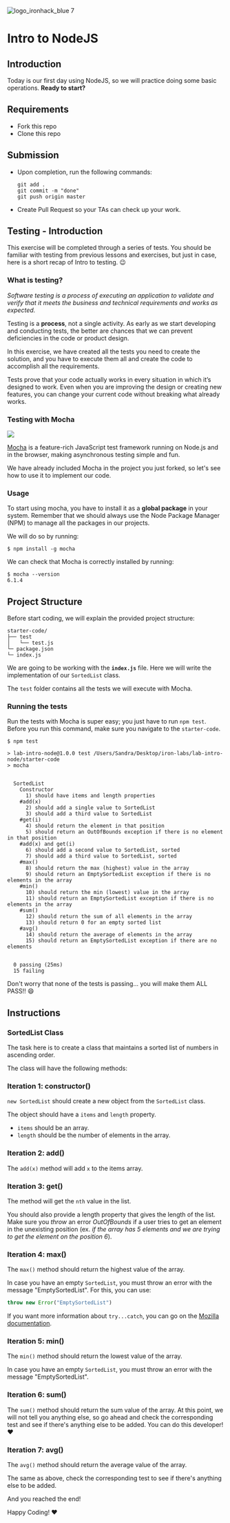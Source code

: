![logo_ironhack_blue 7](https://user-images.githubusercontent.com/23629340/40541063-a07a0a8a-601a-11e8-91b5-2f13e4e6b441.png)

# Intro to NodeJS

## Introduction

Today is our first day using NodeJS, so we will practice doing some basic operations. **Ready to start?**

## Requirements

- Fork this repo
- Clone this repo

## Submission

- Upon completion, run the following commands:

  ```
  git add .
  git commit -m "done"
  git push origin master
  ```

- Create Pull Request so your TAs can check up your work.


## Testing - Introduction

This exercise will be completed through a series of tests. You should be familiar with testing from previous lessons and exercises, but just in case, here is a short recap of Intro to testing. :wink:

### What is testing?

*Software testing is a process of executing an application to validate and verify that it meets the business and technical requirements and works as expected.*

Testing is a **process**, not a single activity. As early as we start developing and conducting tests, the better are chances that we can prevent deficiencies in the code or product design.

In this exercise, we have created all the tests you need to create the solution, and you have to execute them all and create the code to accomplish all the requirements.

Tests prove that your code actually works in every situation in which it’s designed to work. Even when you are improving the design or creating new features, you can change your current code without breaking what already works.

### Testing with Mocha

![](https://s3-eu-west-1.amazonaws.com/ih-materials/uploads/upload_99e6ffece1023c0fe141512493fc6ad2.png)

[Mocha](https://mochajs.org/) is a feature-rich JavaScript test framework running on Node.js and in the browser, making asynchronous testing simple and fun.

<!-- Mocha tests run serially, allowing for flexible and accurate reporting, while mapping uncaught exceptions to the correct test cases. -->

We have already included Mocha in the project you just forked, so let's see how to use it to implement our code.

### Usage

To start using mocha, you have to install it as a **global package** in your system. Remember that we should always use the Node Package Manager (NPM) to manage all the packages in our projects.

We will do so by running:

```
$ npm install -g mocha
```

We can check that Mocha is correctly installed by running:

```
$ mocha --version
6.1.4
```

## Project Structure

Before start coding, we will explain the provided project structure:

```
starter-code/
├── test
│   └── test.js
└─ package.json
└─ index.js
```

We are going to be working with the **`index.js`** file. Here we will write the implementation of our `SortedList` class.

The `test` folder contains all the tests we will execute with Mocha.

### Running the tests

Run the tests with Mocha is super easy; you just have to run `npm test`. Before you run this command, make sure you navigate to the `starter-code`.

```
$ npm test                                                                                 

> lab-intro-node@1.0.0 test /Users/Sandra/Desktop/iron-labs/lab-intro-node/starter-code
> mocha


  SortedList
    Constructor
      1) should have items and length properties
    #add(x)
      2) should add a single value to SortedList
      3) should add a third value to SortedList
    #get(i)
      4) should return the element in that position
      5) should return an OutOfBounds exception if there is no element in that position
    #add(x) and get(i)
      6) should add a second value to SortedList, sorted
      7) should add a third value to SortedList, sorted
    #max()
      8) should return the max (highest) value in the array
      9) should return an EmptySortedList exception if there is no elements in the array
    #min()
      10) should return the min (lowest) value in the array
      11) should return an EmptySortedList exception if there is no elements in the array
    #sum()
      12) should return the sum of all elements in the array
      13) should return 0 for an empty sorted list
    #avg()
      14) should return the average of elements in the array
      15) should return an EmptySortedList exception if there are no elements


  0 passing (25ms)
  15 failing
```
Don't worry that none of the tests is passing... you will make them ALL PASS!! :smile:

## Instructions

### SortedList Class

The task here is to create a class that maintains a sorted list of numbers in ascending order.

The class will have the following methods:

### Iteration 1: constructor()

`new SortedList` should create a new object from the `SortedList` class.

The object should have a `items` and `length` property.

- `items` should be an array.
- `length` should be the number of elements in the array.

### Iteration 2: add()

The `add(x)` method will add `x` to the items array.

### Iteration 3: get()

The method will get the `nth` value in the list.

You should also provide a length property that gives the length of the list. Make sure you *throw* an error *OutOfBounds* if a user tries to get an element in the unexisting position (ex. *if the array has 5 elements and we are trying to get the element on the position 6*).

### Iteration 4: max()

The `max()` method should return the highest value of the array.

In case you have an empty `SortedList`, you must throw an error with the message "EmptySortedList". For this, you can use:

```js
throw new Error("EmptySortedList")
```

If you want more information about `try...catch`, you can go on the [Mozilla documentation](https://developer.mozilla.org/en-US/docs/Web/JavaScript/Reference/Statements/try...catch).

### Iteration 5: min()

The `min()` method should return the lowest value of the array.

In case you have an empty `SortedList`, you must throw an error with the message "EmptySortedList".

### Iteration 6: sum()

The `sum()` method should return the sum value of the array. At this point, we will not tell you anything else, so go ahead and check the corresponding test and see if there's anything else to be added. You can do this developer! :heart:

### Iteration 7: avg()

The `avg()` method should return the average value of the array.

The same as above, check the corresponding test to see if there's anything else to be added.

And you reached the end!

Happy Coding! :heart:
